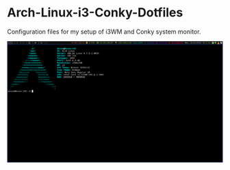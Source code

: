 # Arch-Linux-i3-Conky-Dotfiles
Configuration files for my setup of i3WM and Conky system monitor.

![Screenshot](/2016-10-10_11:05:17.png?raw=true "Screenshot")
